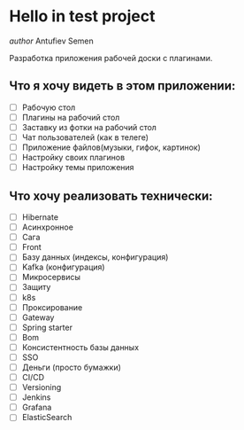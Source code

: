 # Hello in test project

<em>author</em> Antufiev Semen

Разработка приложения рабочей доски с плагинами.

## Что я хочу видеть в этом приложении:
- [ ] Рабочую стол
- [ ] Плагины на рабочий стол
- [ ] Заставку из фотки на рабочий стол
- [ ] Чат пользователей (как в телеге)
- [ ] Приложение файлов(музыки, гифок, картинок)
- [ ] Настройку своих плагинов
- [ ] Настройку темы приложения

## Что хочу реализовать технически:
- [ ] Hibernate
- [ ] Асинхронное
- [ ] Сага
- [ ] Front
- [ ] Базу данных (индексы, конфигурация)
- [ ] Kafka (конфигурация)
- [ ] Микросервисы
- [ ] Защиту
- [ ] k8s
- [ ] Проксирование
- [ ] Gateway
- [ ] Spring starter
- [ ] Bom
- [ ] Консистентность базы данных
- [ ] SSO
- [ ] Деньги (просто бумажки)
- [ ] CI/CD
- [ ] Versioning
- [ ] Jenkins
- [ ] Grafana
- [ ] ElasticSearch